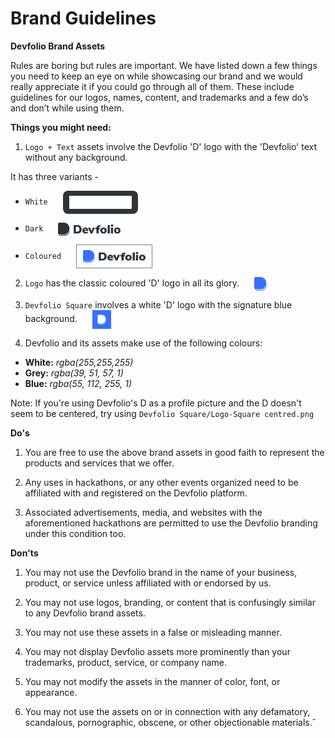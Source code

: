 # Brand Guidelines

**Devfolio Brand Assets**

Rules are boring but rules are important. We have listed down a few things you need to keep an eye on while showcasing our brand and we would really appreciate it if you could go through all of them. These include guidelines for our logos, names, content, and trademarks and a few do’s and don’t while using them.

**Things you might need:**

1. `Logo + Text` assets involve the Devfolio 'D' logo with the 'Devfolio' text without any background.

It has three variants -

- `White` <img src ="Logo + Text - White/Devfolio - White.png" style="width: 100px; background-color: #2F3437; padding: 8px 10px 8px 10px; border-radius: 8px;margin-left: 20px;" align="center">

- `Dark` <img src ="Logo + Text - Dark/Devfolio - Dark.svg" style="width: 100px; margin-left: 20px;" align="center">

- `Coloured` <img src ="Logo + Text - Colored/Devfolio - Normal.svg" style="width: 100px; margin-left: 20px; border: 1px solid grey; padding: 8px 10px 8px 10px" align="center">

2. `Logo` has the classic coloured 'D' logo in all its glory. <img src ="Logo/Logo.svg" style="width: 20px; margin-left: 20px;" align="center">

3. `Devfolio Square` involves a white 'D' logo with the signature blue background. <img src ="Devfolio Square/Square.png" style="width: 30px; margin-left: 20px;" align="center">

4. Devfolio and its assets make use of the following colours:

- **White:** _rgba(255,255,255)_
- **Grey:** _rgba(39, 51, 57, 1)_
- **Blue:** _rgba(55, 112, 255, 1)_

Note: If you're using Devfolio's D as a profile picture and the D doesn't seem to be centered, try using `Devfolio Square/Logo-Square centred.png`

**Do's**

1. You are free to use the above brand assets in good faith to represent the products and services that we offer.

2. Any uses in hackathons, or any other events organized need to be affiliated with and registered on the Devfolio platform.

3. Associated advertisements, media, and websites with the aforementioned hackathons are permitted to use the Devfolio branding under this condition too.

**Don'ts**

1. You may not use the Devfolio brand in the name of your business, product, or service unless affiliated with or endorsed by us.

2. You may not use logos, branding, or content that is confusingly similar to any Devfolio brand assets.

3. You may not use these assets in a false or misleading manner.

4. You may not display Devfolio assets more prominently than your trademarks, product, service, or company name.

5. You may not modify the assets in the manner of color, font, or appearance.

6. You may not use the assets on or in connection with any defamatory, scandalous, pornographic, obscene, or other objectionable materials.̌
